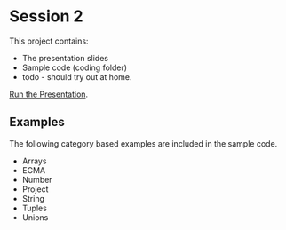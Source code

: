 # Session 2 

This project contains:
* The presentation slides
* Sample code (coding folder) 
* todo - should try out at home.

[Run the Presentation](https://github.com/KeshShan/TS-Sessions/Session2/presentation/intrototypescript.html).

## Examples

The following category based examples are included in the sample code.

* Arrays 
* ECMA
* Number
* Project
* String
* Tuples
* Unions